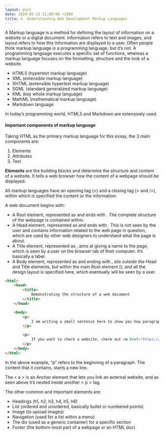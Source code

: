 ```yaml
---
layout: post
date: 2024-05-12 21:00:00 +1000
title: 4. Understanding Web Development Markup Languages
---
```


A Markup language is a method for defining the layout of information on a website or a digital document. Information refers to text and images, and layout refers to how this information are displayed to a user. 
Often people think markup language is a programming language, but it’s not. A programming language executes a specific set of functions, whereas a markup language focuses on the formatting, structure and the look of a website.

<ul>
<li>HTML5 (hypertext markup language)</li>
<li>XML (extensible markup language)</li>
<li>XHTML (extensible hypertext markup language)</li>
<li>SGML (standard generalized markup language)</li>
<li>KML (key whole markup language)</li>
<li>MathML (mathematical markup language)</li>
<li>Markdown language</li>
</ul>

In today’s programming world, HTML5 and Markdown are extensively used.  

#### Important components of markup language
Taking HTML as the primary markup language for this essay, the 3 main components are:
<ol>
<li>Elements</li>
<li>Attributes</li>
<li>Text</li>
</ol>

**Elements** are the building blocks and determine the structure and content of a website. It tells a web browser how the content of a webpage should be displayed.  

All markup languages have an opening tag (<) and a closing tag (> and />), within which is specified the content or the information. 

A web document begins with:
<ul>
<li>A Root element, represented as <html> and ends with </html>. The complete structure of the webpage is contained within.</li>
<li>A Head element, represented as <head> and ends with </head>. This is not seen by the user and contains information related to the web page in question, which are used by other web designers to understand what the page is about.</li>
<li>A Title element, represented as <title> and ends with </title>, aims at giving a name to the page, which is seen by a user on the browser tab of their computer. It’s basically a label. </li>
<li>A Body element, represented as <body> and ending with </body>, sits outside the Head and Title elements, but within the main Root element (<html>), and all the design layout is specified here, which eventually will be seen by a user.</li>
</ul>

```html
<html>
    <head>
        <title>
            Demonstrating the structure of a web document
        </title>
    </head>

    <body>
        <p>
            I am writing a small sentence here to show you how paragraph works!
        </p>

        <p>
            If you want to check a website, check out <a href="https://emanoj1.github.io/"> Manoj's code blog! </a>
        </p>
    </body>
</html>
```

In the above example, “p” refers to the beginning of a paragraph. The content that it contains, starts a new line.  

The < a > is an Anchor element that lets you link an external website, and as seen above it’s nested inside another < p > tag.  

The other common and important elements are:

<ul>
<li>Headings (h1, h2, h3, h4, h5, h6)</li>
<li>List (ordered and unordered, basically bullet or numbered points)</li>
<li>Image (to upload images)</li>
<li>Navigation (used for a list within a menu)</li>
<li>The div (used as a generic container) for a specific section</li>
<li>Footer (the bottom-most part of a webpage or an HTML doc)</li>
</ul>  
